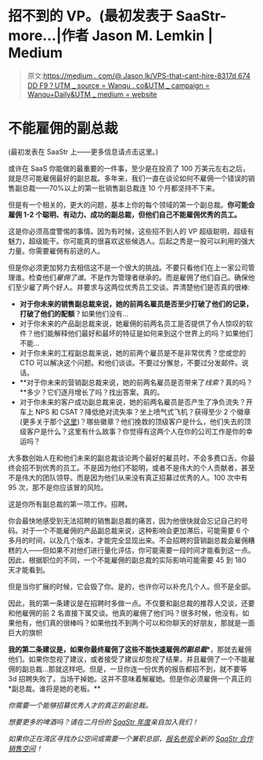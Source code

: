 # 招不到的 VP。(最初发表于 SaaStr-more…|作者 Jason M. Lemkin | Medium

> 原文:[https://medium . com/@ Jason lk/VPS-that-cant-hire-8317d 674 DD F9？UTM _ source = Wanqu . co&UTM _ campaign = Wanqu+Daily&UTM _ medium = website](https://medium.com/@jasonlk/vps-that-cant-hire-8317d674ddf9?utm_source=wanqu.co&utm_campaign=Wanqu+Daily&utm_medium=website)

# 不能雇佣的副总裁

(最初发表在 SaaStr 上——更多信息请点击这里。)

或许在 SaaS 你能做的最重要的一件事，至少是在投资了 100 万美元左右之后，就是尽可能雇佣最好的副总裁。多年来，我们一直在谈论如何不雇佣一个错误的销售副总裁——70%以上的第一批销售副总裁连 10 个月都坚持不下来。

但是有一个相关的，更大的问题，基本上你的每个领域的第一个副总裁。**你可能会雇佣 1-2 个聪明、有动力、成功的副总裁，但他们自己不能雇佣优秀的员工。**

这是你必须高度警惕的事情。因为有时候，这些招不到人的 VP 超级聪明，超级有魅力，超级能干。你可能真的很喜欢这些候选人。后起之秀是一股可以利用的强大力量。你需要雇佣有前途的人。



但是你必须更加努力去相信这不是一个很大的挑战。不要只看他们在上一家公司管理谁。检查他们*雇佣了谁*。不是作为管理者继承的。而是雇佣了他们自己。确保他们至少雇了两个好人。并要求与这两位优秀员工交谈。弄清楚他们是否真的很棒:

*   **对于你未来的销售副总裁来说，她的前两名雇员是否至少打破了他们的记录，打破了他们的配额**？如果他们没有…
*   对于你未来的产品副总裁来说，她雇佣的前两名员工是否提供了令人惊叹的软件？他们能解释他们最好和最坏的特征是如何来到这个世界上的吗？如果他们不能…
*   对于你未来的工程副总裁来说，她的前两个雇员是不是非常优秀？您或您的 CTO 可以解决这个问题。和他们谈谈。不要过分懈怠，不要过分发邮件。说话。
*   **对于你未来的营销副总裁来说，她的前两名雇员是否带来了*线索*？真的吗？**多少？它们逐月增长了吗？找出答案。真的。
*   对于你未来的客户成功副总裁来说，她的前两名雇员是否产生了净负流失？开车上 NPS 和 CSAT？降低绝对流失率？坐上喷气式飞机？获得至少 2 个徽章(更多关于那个[这里](https://www.saastr.com/want-to-keep-your-customers-you-need-to-implement-the-5-visits-plus-2-badges-rule-for-you-and-your-customer-success-team/?utm_source=medium&utm_medium=article&utm_campaign=jl))？哪些徽章？他们挽救的顶级客户是什么，他们失去的顶级客户是什么？这里有什么故事？你觉得有这两个人在你的公司工作是你的幸运吗？

大多数创始人在和他们未来的副总裁谈论两个最好的雇员时，不会多费口舌。你最终会招不到优秀的员工。不是因为他们不聪明，或者不是伟大的个人贡献者，甚至不是伟大的团队领导。而是因为他们从来没有真正招募过优秀的人。100 次中有 95 次，那不是你应该冒的风险。

这是你所有副总裁的第一项工作。招聘。

你会最快地感受到无法招聘的销售副总裁的痛苦，因为他很快就会忘记自己的号码。对于一个不能雇佣的产品副总裁来说，这种影响会更加滞后，可能需要 6 个多月的时间，以及几个版本，才能完全显现出来。不会招聘的营销副总裁会雇佣糟糕的人——但如果不对他们进行量化评估，你可能需要一段时间才能看到这一点。因此，根据职位的不同，一个不能雇佣的副总裁的实际影响可能需要 45 到 180 天才能看到。

但是当你扩展的时候，它会毁了你。是的，也许你可以补充几个人。但不是全部。

因此，我的第一条建议是在招聘时多做一点。不仅要和副总裁的推荐人交谈，还要和他雇佣的前 2 名直接下属交谈。他真的雇佣了他们吗？很多时候，他没有。如果他有，他们真的很棒吗？如果他找不到两个可以和你聊天的好朋友，那就是一面巨大的旗帜

**我的第二条建议是，如果你最终雇佣了这些不能快速雇佣*的副总裁****，那就去雇佣他们。如果你忽视了建议，或者接受了建议却忽视了结果，并且雇佣了一个不能雇佣的副总裁…那就这样吧。但是，一旦你连一份优秀的报告都招不到，就不要等 3d 招聘失败了。当场干掉她。这并不意味着解雇她。但是你必须雇佣一个真正的*副总裁。谁将是她的老板。**

*你需要一个能够招募优秀人才的真正的副总裁。*

*想要更多的啤酒吗？请在二月份的 [SaaStr 年度](http://www.saastrannual.com/?utm_source=medium&utm_medium=article&utm_campaign=jl)亲自加入我们！*

*如果你正在湾区寻找办公空间或需要一个兼职总部，[报名参观](https://docs.google.com/forms/d/e/1FAIpQLSe_hQmXTIKUM1OX0tUSmQye4ykkUj64qX9SuL6xwrNyPUKTEQ/viewform?mc_cid=3332558ff2&mc_eid=386d34a5b7/?utm_source=medium&utm_medium=article&utm_campaign=jl)全新的 [SaaStr 合作销售空间](http://www.cosellingspace.com/?utm_source=medium&utm_medium=article&utm_campaign=jl)！*

